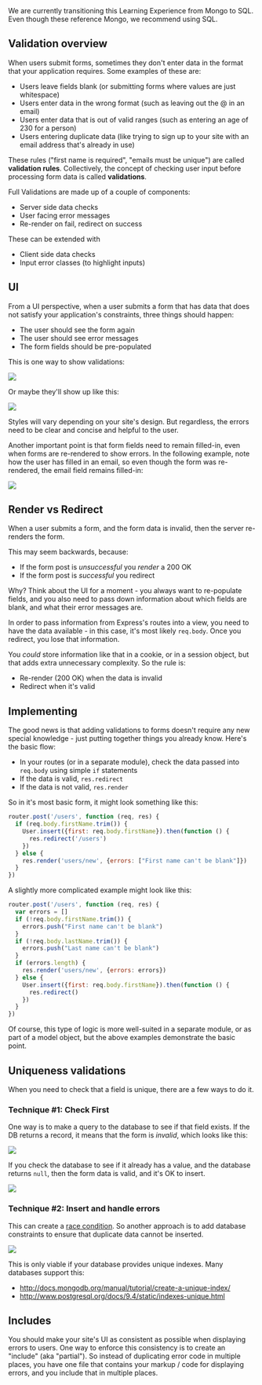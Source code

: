 <div class="alert alert-info">
  We are currently transitioning this Learning Experience from Mongo to SQL.  Even though these reference Mongo, we recommend using SQL.
</div>

## Validation overview

When users submit forms, sometimes they don't enter data in the format that your application requires.  Some examples of these are:

- Users leave fields blank (or submitting forms where values are just whitespace)
- Users enter data in the wrong format (such as leaving out the @ in an email)
- Users enter data that is out of valid ranges (such as entering an age of 230 for a person)
- Users entering duplicate data (like trying to sign up to your site with an email address that's already in use)

These rules ("first name is required", "emails must be unique") are called **validation rules**.  Collectively, the concept of checking user input before processing form data is called **validations**.

Full Validations are made up of a couple of components:

 - Server side data checks
 - User facing error messages
 - Re-render on fail, redirect on success

These can be extended with

 - Client side data checks
 - Input error classes (to highlight inputs)

## UI

From a UI perspective, when a user submits a form that has data that does not satisfy your application's constraints, three things should happen:

- The user should see the form again
- The user should see error messages
- The form fields should be pre-populated

This is one way to show validations:

![](https://s3-us-west-2.amazonaws.com/lesson-plan-images/express_validation_images/validations-ui-01.png)

Or maybe they'll show up like this:

![](https://s3-us-west-2.amazonaws.com/lesson-plan-images/express_validation_images/validations-ui-02.png)

Styles will vary depending on your site's design.  But regardless, the errors need to be clear and concise and helpful to the user.

Another important point is that form fields need to remain filled-in, even when forms are re-rendered to show errors.  In the following example, note how the user has filled in an email, so even though the form was re-rendered, the email field remains filled-in:

![](https://s3-us-west-2.amazonaws.com/lesson-plan-images/express_validation_images/validations-ui-03.png)

## Render vs Redirect

When a user submits a form, and the form data is invalid, then the server re-renders the form.

This may seem backwards, because:

- If the form post is _unsuccessful_ you _render_ a 200 OK
- If the form post is _successful_ you redirect

Why?  Think about the UI for a moment - you always want to re-populate fields, and you also need to pass down information about which fields are blank, and what their error messages are.

In order to pass information from Express's routes into a view, you need to have the data available - in this case, it's most likely `req.body`.  Once you redirect, you lose that information.

You _could_ store information like that in a cookie, or in a session object, but that adds extra unnecessary complexity.  So the rule is:

- Re-render (200 OK) when the data is invalid
- Redirect when it's valid

## Implementing

The good news is that adding validations to forms doesn't require any new special knowledge - just putting together things you already know.  Here's the basic flow:

- In your routes (or in a separate module), check the data passed into `req.body` using simple `if` statements
- If the data is valid, `res.redirect`
- If the data is not valid, `res.render`

So in it's most basic form, it might look something like this:

```js
router.post('/users', function (req, res) {
  if (req.body.firstName.trim()) {
    User.insert({first: req.body.firstName}).then(function () {
      res.redirect('/users')
    })
  } else {
    res.render('users/new', {errors: ["First name can't be blank"]})
  }
})
```

A slightly more complicated example might look like this:

```js
router.post('/users', function (req, res) {
  var errors = []
  if (!req.body.firstName.trim()) {
    errors.push("First name can't be blank")
  }
  if (!req.body.lastName.trim()) {
    errors.push("Last name can't be blank")
  }
  if (errors.length) {
    res.render('users/new', {errors: errors})
  } else {
    User.insert({first: req.body.firstName}).then(function () {
      res.redirect()
    })
  }
})
```

Of course, this type of logic is more well-suited in a separate module, or as part of a model object, but the above examples demonstrate the basic point.

## Uniqueness validations

When you need to check that a field is unique, there are a few ways to do it.

### Technique #1: Check First

One way is to make a query to the database to see if that field exists.  If the DB returns a record, it means that the form is _invalid_, which looks like this:

[![](http://www.websequencediagrams.com/cgi-bin/cdraw?lz=dGl0bGUgVmFsaWRhdGlvbnMKCkJyb3dzZXItPkV4cHJlc3M6IFBPU1QgL3VzZXJzCgAOBy0-REI6IGRiLgARBS5maW5kKHtlbWFpbDogImFAZXhhbXBsZS5jb20ifSkKREIAQwt7X2lkOiAiNXJlLi4uIiwgAB8XAGAKAIEKBzogMjAwIE9LIChyZS1yZW5kZXIgZm9ybSkK&s=mscgen)](http://www.websequencediagrams.com/?lz=dGl0bGUgVmFsaWRhdGlvbnMKCkJyb3dzZXItPkV4cHJlc3M6IFBPU1QgL3VzZXJzCgAOBy0-REI6IGRiLgARBS5maW5kKHtlbWFpbDogImFAZXhhbXBsZS5jb20ifSkKREIAQwt7X2lkOiAiNXJlLi4uIiwgAB8XAGAKAIEKBzogMjAwIE9LIChyZS1yZW5kZXIgZm9ybSkK&s=mscgen
)

If you check the database to see if it already has a value, and the database returns `null`, then the form data is valid, and it's OK to insert.

[![](http://www.websequencediagrams.com/cgi-bin/cdraw?lz=dGl0bGUgVmFsaWRhdGlvbnMKCkJyb3dzZXItPkV4cHJlc3M6IFBPU1QgL3VzZXJzCgAOBy0-REI6IGRiLgARBS5maW5kKHtlbWFpbDogImFAZXhhbXBsZS5jb20ifSkKREIAQwtudWxsADAXaW5zZXJ0KHsuLi4AJhB7X2lkOiAiNGVkLi4uIn0AfgoAgSgHOiByZWRpcmVjdCB0bwCBJQgAgTkSR0UAgTgSADkJMjAwIE9LCg&s=mscgen)](http://www.websequencediagrams.com/?lz=dGl0bGUgVmFsaWRhdGlvbnMKCkJyb3dzZXItPkV4cHJlc3M6IFBPU1QgL3VzZXJzCgAOBy0-REI6IGRiLgARBS5maW5kKHtlbWFpbDogImFAZXhhbXBsZS5jb20ifSkKREIAQwtudWxsADAXaW5zZXJ0KHsuLi4AJhB7X2lkOiAiNGVkLi4uIn0AfgoAgSgHOiByZWRpcmVjdCB0bwCBJQgAgTkSR0UAgTgSADkJMjAwIE9LCg&s=mscgen)

### Technique #2: Insert and handle errors

This can create a [race condition](https://en.wikipedia.org/wiki/Race_condition).  So another approach is to add database constraints to ensure that duplicate data cannot be inserted.

[![](http://www.websequencediagrams.com/cgi-bin/cdraw?lz=dGl0bGUgVmFsaWRhdGlvbnMKCkJyb3dzZXItPkV4cHJlc3M6IFBPU1QgL3VzZXJzCgAOBy0-REI6IGRiLgARBS5pbnNlcnQoey4uLn0pCkRCADILRVJST1I6IGR1cGxpY2F0ZSBkYXRhAD0KAGcHOiAyMDAgT0sK&s=mscgen)](http://www.websequencediagrams.com/?lz=dGl0bGUgVmFsaWRhdGlvbnMKCkJyb3dzZXItPkV4cHJlc3M6IFBPU1QgL3VzZXJzCgAOBy0-REI6IGRiLgARBS5pbnNlcnQoey4uLn0pCkRCADILRVJST1I6IGR1cGxpY2F0ZSBkYXRhAD0KAGcHOiAyMDAgT0sK&s=mscgen)

This is only viable if your database provides unique indexes.  Many databases support this:

- http://docs.mongodb.org/manual/tutorial/create-a-unique-index/
- http://www.postgresql.org/docs/9.4/static/indexes-unique.html

## Includes

You should make your site's UI as consistent as possible when displaying errors to users.  One way to enforce this consistency is to create an "include" (aka "partial").  So instead of duplicating error code in multiple places, you have one file that contains your markup / code for displaying errors, and you include that in multiple places.
